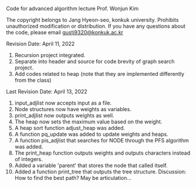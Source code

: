 Code for advanced algorithm lecture
Prof. Wonjun Kim

The copyright belongs to Jang Hyeon-seo, konkuk university.
Prohibits unauthorized modification or distribution.
If you have any questions about the code, please email gustj9320@konkuk.ac.kr

Revision Date: April 11, 2022 
1. Recursion project integrated.
2. Separate into header and source for code brevity of graph search project.
3. Add codes related to heap (note that they are implemented differently from the class)

Last Revision Date: April 13, 2022 
1. input_adjlist now accepts input as a file.
2. Node structures now have weights as variables.
3. print_adjlist now outputs weights as well.
4. The heap now sets the maximum value based on the weight.
5. A heap sort function adjust_heap was added.
6. A function pq_update was added to update weights and heaps.
7. A function pis_adjlist that searches for NODE through the PFS algorithm was added.
8. The print_heap function outputs weights and outputs characters instead of integers.
9. Added a variable 'parent' that stores the node that called itself.
10. Added a function print_tree that outputs the tree structure.
Discussion: How to find the best path? May be articulation...

